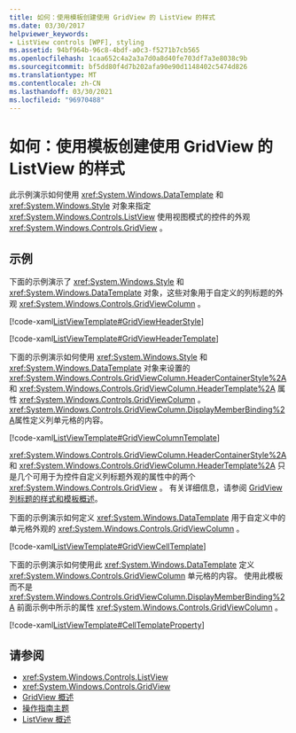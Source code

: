 ```yaml
---
title: 如何：使用模板创建使用 GridView 的 ListView 的样式
ms.date: 03/30/2017
helpviewer_keywords:
- ListView controls [WPF], styling
ms.assetid: 94bf964b-96c8-4bdf-a0c3-f5271b7cb565
ms.openlocfilehash: 1caa652c4a2a3a7d0a8d40fe703df7a3e8038c9b
ms.sourcegitcommit: bf5dd80f4d7b202afa90e90d1148402c5474d826
ms.translationtype: MT
ms.contentlocale: zh-CN
ms.lasthandoff: 03/30/2021
ms.locfileid: "96970488"
---
```

# <a name="how-to-use-templates-to-style-a-listview-that-uses-gridview"></a>如何：使用模板创建使用 GridView 的 ListView 的样式
此示例演示如何使用 <xref:System.Windows.DataTemplate> 和 <xref:System.Windows.Style> 对象来指定 <xref:System.Windows.Controls.ListView> 使用视图模式的控件的外观 <xref:System.Windows.Controls.GridView> 。  
  
## <a name="example"></a>示例  
 下面的示例演示了 <xref:System.Windows.Style> 和 <xref:System.Windows.DataTemplate> 对象，这些对象用于自定义的列标题的外观 <xref:System.Windows.Controls.GridViewColumn> 。  
  
 [!code-xaml[ListViewTemplate#GridViewHeaderStyle](~/samples/snippets/csharp/VS_Snippets_Wpf/ListViewTemplate/CS/window1.xaml#gridviewheaderstyle)]  
  
 [!code-xaml[ListViewTemplate#GridViewHeaderTemplate](~/samples/snippets/csharp/VS_Snippets_Wpf/ListViewTemplate/CS/window1.xaml#gridviewheadertemplate)]  
  
 下面的示例演示如何使用 <xref:System.Windows.Style> 和 <xref:System.Windows.DataTemplate> 对象来设置的 <xref:System.Windows.Controls.GridViewColumn.HeaderContainerStyle%2A> 和 <xref:System.Windows.Controls.GridViewColumn.HeaderTemplate%2A> 属性 <xref:System.Windows.Controls.GridViewColumn> 。 <xref:System.Windows.Controls.GridViewColumn.DisplayMemberBinding%2A>属性定义列单元格的内容。  
  
 [!code-xaml[ListViewTemplate#GridViewColumnTemplate](~/samples/snippets/csharp/VS_Snippets_Wpf/ListViewTemplate/CS/window1.xaml#gridviewcolumntemplate)]  
  
 <xref:System.Windows.Controls.GridViewColumn.HeaderContainerStyle%2A>和 <xref:System.Windows.Controls.GridViewColumn.HeaderTemplate%2A> 只是几个可用于为控件自定义列标题外观的属性中的两个 <xref:System.Windows.Controls.GridView> 。 有关详细信息，请参阅 [GridView 列标题的样式和模板概述](gridview-column-header-styles-and-templates-overview.md)。  
  
 下面的示例演示如何定义 <xref:System.Windows.DataTemplate> 用于自定义中的单元格外观的 <xref:System.Windows.Controls.GridViewColumn> 。  
  
 [!code-xaml[ListViewTemplate#GridViewCellTemplate](~/samples/snippets/csharp/VS_Snippets_Wpf/ListViewTemplate/CS/window1.xaml#gridviewcelltemplate)]  
  
 下面的示例演示如何使用此 <xref:System.Windows.DataTemplate> 定义 <xref:System.Windows.Controls.GridViewColumn> 单元格的内容。 使用此模板而不是 <xref:System.Windows.Controls.GridViewColumn.DisplayMemberBinding%2A> 前面示例中所示的属性 <xref:System.Windows.Controls.GridViewColumn> 。  
  
 [!code-xaml[ListViewTemplate#CellTemplateProperty](~/samples/snippets/csharp/VS_Snippets_Wpf/ListViewTemplate/CS/window1.xaml#celltemplateproperty)]  
  
## <a name="see-also"></a>请参阅

- <xref:System.Windows.Controls.ListView>
- <xref:System.Windows.Controls.GridView>
- [GridView 概述](gridview-overview.md)
- [操作指南主题](listview-how-to-topics.md)
- [ListView 概述](listview-overview.md)
